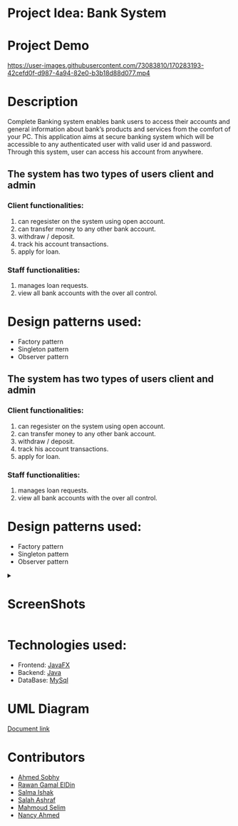 # Project Idea: Bank System
# Project Demo


https://user-images.githubusercontent.com/73083810/170283193-42cefd0f-d987-4a94-82e0-b3b18d88d077.mp4


# Description
<p>
 Complete Banking system enables bank users to access their accounts and general information 
about bank’s products and services from the comfort of your PC. This application aims at secure 
banking system which will be accessible to any authenticated user with valid user id and password. 
Through this system, user can access his account from anywhere.
</p>
<h2>The system has two types of users client and admin</h2>
<h3>Client functionalities:</h3>
<ol>
 <li>can regesister on the system using open account.</li>
 <li>can transfer money to any other bank account.</li>
 <li>withdraw / deposit.</li>
 <li>track his account transactions.</li>
 <li>apply for loan.</li>
</ol>
<h3>Staff functionalities:</h3>
<ol>
 <li>manages loan requests.</li>
 <li>view all bank accounts with the over all control.</li>
</ol>
<h1>Design patterns used:</h1>
<ul>
 <li>Factory pattern</li>
 <li>Singleton pattern</li>
 <li>Observer pattern</li>
</ul>
<!-- <details>
 <h1> <summary >ScreenShots</summary></h1>
<p>
<img src="https://github.com/salahashraf253/BankSystem/blob/main/ScreenShots/MainWindow.png" >
</p>
</details> -->
<!-- # Project Idea: Bank System
# Description
<p>
 Complete Banking system enables bank users to access their accounts and general information 
about bank’s products and services from the comfort of your PC. This application aims at secure 
banking system which will be accessible to any authenticated user with valid user id and password. 
Through this system, user can access his account from anywhere.
</p> -->
<h2>The system has two types of users client and admin</h2>
<h3>Client functionalities:</h3>
<ol>
 <li>can regesister on the system using open account.</li>
 <li>can transfer money to any other bank account.</li>
 <li>withdraw / deposit.</li>
 <li>track his account transactions.</li>
 <li>apply for loan.</li>
</ol>
<h3>Staff functionalities:</h3>
<ol>
 <li>manages loan requests.</li>
 <li>view all bank accounts with the over all control.</li>
</ol>
<h1>Design patterns used:</h1>
<ul>
 <li>Factory pattern</li>
 <li>Singleton pattern</li>
 <li>Observer pattern</li>
</ul>
<!-- <details>
 <h1> <summary >ScreenShots</summary></h1>
<p>
<img src="https://github.com/salahashraf253/BankSystem/blob/main/ScreenShots/MainWindow.png" >
</p>
</details> -->
<details>
 <summary><h1>ScreenShots</h1></summary>

## Main window
<img src="https://github.com/salahashraf253/BankSystem/blob/FullGUI/ScreenShots/MainWindow.png">

## Home Window
<img src="https://github.com/salahashraf253/BankSystem/blob/last_branch_/ScreenShots/HomeWindow.png">

## Money Transfer Window
<img src="https://github.com/salahashraf253/BankSystem/blob/main/ScreenShots/TransferMoneyWindow.png">

## Currency Converter window
<img src="https://github.com/salahashraf253/BankSystem/blob/FullGUI/ScreenShots/currrencyConverterAPI.png">

## Open Account window
<img src="https://github.com/salahashraf253/BankSystem/blob/FullGUI/ScreenShots/openAccountWindow.png">
 </details>
<h1>Technologies used:</h1>
<ul>
 <li>Frontend: <a href="https://openjfx.io/" > JavaFX</a></li>
 <li>Backend: <a href="https://www.java.com/en/" > Java </a> </li>
 <li>DataBase: <a href="https://www.mysql.com/" > MySql </a> </li>
 </ul>
 <h1>UML Diagram </h1>
<p> <a href="https://docs.google.com/document/d/1YRnffd2H4OcRiWFIKCwwmbQBHH_ZSGbHAIadIAoB1PE/edit?usp=sharing" >Document link </a> </p>
<h1>Contributors</h1>
<ul>
 <li><a href="https://github.com/AhmdSobhy">Ahmed Sobhy</a></li>
   <li><a href="https://github.com/\RawanGamalElDin12">Rawan Gamal ElDin</a></li>
 <li><a href="https://github.com/Salmaishak">Salma Ishak</a></li>
  <li><a href="https://github.com/salahashraf253">Salah Ashraf </a></li>
  <li><a href="https://github.com/Mahmoudelim">Mahmoud Selim</a></li>
  <li><a href="https://github.com/Nancyy20">Nancy Ahmed</a></li>
</ul>
